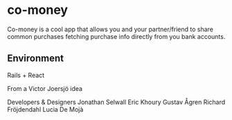 # co-money

Co-money is a cool app that allows you and your partner/friend to share common purchases fetching purchase info directly from you bank accounts.

## Environment
Rails + React

From a Victor Joersjö idea

Developers & Designers
Jonathan Selwall
Eric Khoury
Gustav Ågren
Richard Fröjdendahl
Lucia De Mojà
